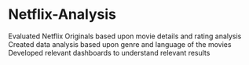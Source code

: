 # Netflix-Analysis
Evaluated Netflix Originals based upon movie details and rating analysis
Created data analysis based upon genre and language of the movies
Developed relevant dashboards to understand relevant results
